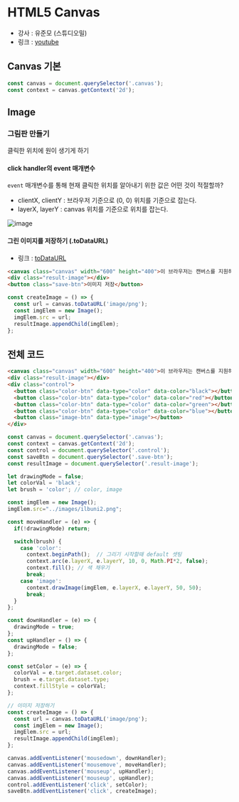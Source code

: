 # HTML5 Canvas
- 강사 : 유준모 (스튜디오밀)
- 링크 : [youtube](https://www.youtube.com/playlist?list=PLe9WXHRkq9p2Yl0z2zskv-FhP5sinISTc)

## Canvas 기본
```javascript
const canvas = document.querySelector('.canvas');
const context = canvas.getContext('2d');
```

## Image

### 그림판 만들기
클릭한 위치에 원이 생기게 하기

#### click handler의 event 매개변수
`event` 매개변수를 통해 현재 클릭한 위치를 알아내기 위한 값은 어떤 것이 적절할까?
- clientX, clientY : 브라우저 기준으로 (0, 0) 위치를 기준으로 잡는다.
- layerX, layerY : canvas 위치를 기준으로 위치를 잡는다.

![image](https://user-images.githubusercontent.com/26196090/84351226-e2e1af80-abf5-11ea-9f32-9be706b3f809.png)


#### 그린 이미지를 저장하기 (.toDataURL)
- 링크 : [toDataURL](https://developer.mozilla.org/en-US/docs/Web/API/HTMLCanvasElement/toDataURL)
```html
<canvas class="canvas" width="600" height="400">이 브라우저는 캔버스를 지원하지 않습니다.</canvas>
<div class="result-image"></div>
<button class="save-btn">이미지 저장</button>
```
```javascript
const createImage = () => {
  const url = canvas.toDataURL('image/png');
  const imgElem = new Image();
  imgElem.src = url;
  resultImage.appendChild(imgElem);
};
```

## 전체 코드
```html
<canvas class="canvas" width="600" height="400">이 브라우저는 캔버스를 지원하지 않습니다.</canvas>
<div class="result-image"></div>
<div class="control">
  <button class="color-btn" data-type="color" data-color="black"></button>
  <button class="color-btn" data-type="color" data-color="red"></button>
  <button class="color-btn" data-type="color" data-color="green"></button>
  <button class="color-btn" data-type="color" data-color="blue"></button>
  <button class="image-btn" data-type="image"></button>
</div>
```
```javascript
const canvas = document.querySelector('.canvas');
const context = canvas.getContext('2d');
const control = document.querySelector('.control');
const saveBtn = document.querySelector('.save-btn');
const resultImage = document.querySelector('.result-image');

let drawingMode = false;
let colorVal = 'black';
let brush = 'color'; // color, image

const imgElem = new Image();
imgElem.src="../images/ilbuni2.png";

const moveHandler = (e) => {
  if(!drawingMode) return;

  switch(brush) {
    case 'color':
      context.beginPath();  // 그리기 시작할때 default 셋팅
      context.arc(e.layerX, e.layerY, 10, 0, Math.PI*2, false);
      context.fill(); // 색 채우기
      break;
    case 'image':
      context.drawImage(imgElem, e.layerX, e.layerY, 50, 50);
      break;
  }
};

const downHandler = (e) => {
  drawingMode = true;
};
const upHandler = () => {
  drawingMode = false;
};

const setColor = (e) => {
  colorVal = e.target.dataset.color;
  brush = e.target.dataset.type;
  context.fillStyle = colorVal;
};

// 이미지 저장하기
const createImage = () => {
  const url = canvas.toDataURL('image/png');
  const imgElem = new Image();
  imgElem.src = url;
  resultImage.appendChild(imgElem);
};

canvas.addEventListener('mousedown', downHandler);
canvas.addEventListener('mousemove', moveHandler);
canvas.addEventListener('mouseup', upHandler);
canvas.addEventListener('mouseup', upHandler);
control.addEventListener('click', setColor);
saveBtn.addEventListener('click', createImage);
```